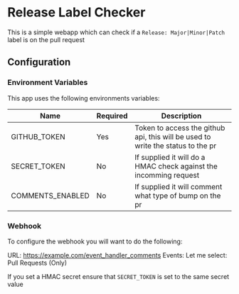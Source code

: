 # Release Label Checker

This is a simple webapp which can check if a `Release: Major|Minor|Patch` label is on the pull request

## Configuration

### Environment Variables

This app uses the following environments variables:

| Name | Required | Description |
| ---| --- | ---|
| GITHUB_TOKEN| Yes| Token to access the github api, this will be used to write the status to the pr |
| SECRET_TOKEN | No| If supplied it will do a HMAC check against the incomming request |
| COMMENTS_ENABLED| No | If supplied it will comment what type of bump on the pr |

### Webhook

To configure the webhook you will want to do the following:

URL: <https://example.com/event_handler_comments>
Events:
  Let me select:
    Pull Requests (Only)

If you set a HMAC secret ensure that `SECRET_TOKEN` is set to the same secret value
